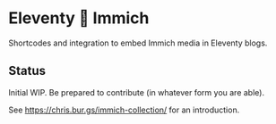 # Eleventy 🤝 Immich

Shortcodes and integration to embed Immich media in Eleventy blogs.

## Status

Initial WIP. Be prepared to contribute (in whatever form you are able).

See https://chris.bur.gs/immich-collection/ for an introduction.
